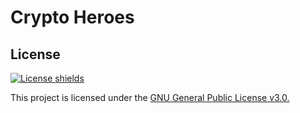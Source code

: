 # Crypto Heroes

## License
[![License shields](https://img.shields.io/badge/License-GPL%20v3-blue)](https://www.gnu.org/licenses/gpl-3.0)

This project is licensed under the [GNU General Public License v3.0.](https://www.gnu.org/licenses/gpl-3.0.html)
